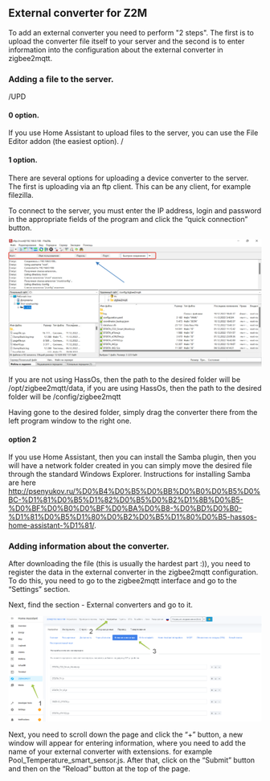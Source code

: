 ## External converter for Z2M

To add an external converter you need to perform "2 steps". The first is to upload the converter file itself to your server and the second is to enter information into the configuration about the external converter in zigbee2mqtt. 

### Adding a file to the server.

/UPD
#### 0 option.
If you use Home Assistant to upload files to the server, you can use the File Editor addon (the easiest option).
/

#### 1 option.

There are several options for uploading a device converter to the server. The first is uploading via an ftp client. This can be any client, for example filezilla.

To connect to the server, you must enter the IP address, login and password in the appropriate fields of the program and click the “quick connection” button.

![Z2M CONVERTER EFEKTA Pool Temperature Sensor](https://raw.githubusercontent.com/smartboxchannel/EFEKTA-Pool-Temperature-Sensor/main/IMAGES/f2d8d708a1152f5e37130.png)

If you are not using HassOs, then the path to the desired folder will be /opt/zigbee2mqtt/data, if you are using HassOs, then the path to the desired folder will be /config/zigbee2mqtt

Having gone to the desired folder, simply drag the converter there from the left program window to the right one.

#### option 2

If you use Home Assistant, then you can install the Samba plugin, then you will have a network folder created in you can simply move the desired file through the standard Windows Explorer. Instructions for installing Samba are here http://psenyukov.ru/%D0%B4%D0%B5%D0%BB%D0%B0%D0%B5%D0%BC-%D1%81%D0%B5%D1%82%D0%B5%D0%B2%D1%8B%D0%B5-%D0%BF%D0%B0%D0%BF%D0%BA%D0%B8-%D0%BD%D0%B0-%D1%81%D0%B5%D1%80%D0%B2%D0%B5%D1%80%D0%B5-hassos-home-assistant-%D1%81/.

### Adding information about the converter.

After downloading the file (this is usually the hardest part :)), you need to register the data in the external converter in the zigbee2mqtt configuration. To do this, you need to go to the zigbee2mqtt interface and go to the “Settings” section.

Next, find the section - External converters and go to it.

![Z2M CONVERTER EFEKTA Pool Temperature Sensor](https://raw.githubusercontent.com/smartboxchannel/EFEKTA-Pool-Temperature-Sensor/main/IMAGES/50e441c9f0153789f9023.png)

Next, you need to scroll down the page and click the “+” button, a new window will appear for entering information, where you need to add the name of your external converter with extensions. for example Pool_Temperature_smart_sensor.js. After that, click on the “Submit” button and then on the “Reload” button at the top of the page.


